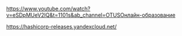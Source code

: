 https://www.youtube.com/watch?v=eSDpMUeV2lQ&t=1101s&ab_channel=OTUSОнлайн-образование

https://hashicorp-releases.yandexcloud.net/
